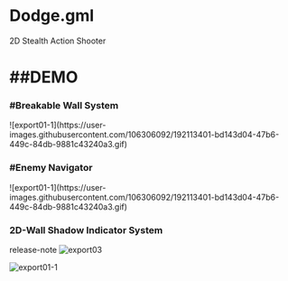 # Dodge.gml
2D Stealth Action Shooter

<h1>##DEMO</h1>
<h3>#Breakable Wall System</h3>
![export01-1](https://user-images.githubusercontent.com/106306092/192113401-bd143d04-47b6-449c-84db-9881c43240a3.gif)

<h3>#Enemy Navigator</h3>
![export01-1](https://user-images.githubusercontent.com/106306092/192113401-bd143d04-47b6-449c-84db-9881c43240a3.gif)

<h3>2D-Wall Shadow Indicator System</h3>

release-note
![export03](https://user-images.githubusercontent.com/106306092/192113474-e5bffe59-a14c-465a-8fd2-4cf7e32c6c49.gif)

![export01-1](https://user-images.githubusercontent.com/106306092/192113491-11ac72aa-d8ec-4bdb-82a2-7ac48cf62c11.gif)
